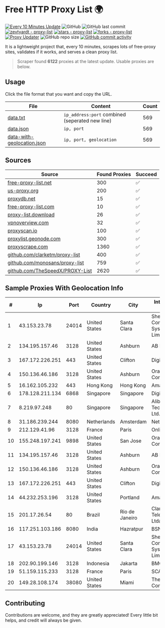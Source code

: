 
# Free HTTP Proxy List 🌍

[![Every 10 Minutes Update](https://github.com/mertguvencli/http-proxy-list/actions/workflows/main.yml/badge.svg?branch=main)](https://github.com/mertguvencli/http-proxy-list/actions/workflows/main.yml)
![GitHub](https://img.shields.io/github/license/mertguvencli/http-proxy-list)
![GitHub last commit](https://img.shields.io/github/last-commit/mertguvencli/http-proxy-list)
[![zevtyardt - proxy-list](https://img.shields.io/static/v1?label=zevtyardt&message=proxy-list&color=blue&logo=github)](https://github.com/zevtyardt/proxy-list "Go to GitHub repo")
[![stars - proxy-list](https://img.shields.io/github/stars/zevtyardt/proxy-list?style=social)](https://github.com/zevtyardt/proxy-list)
[![forks - proxy-list](https://img.shields.io/github/forks/zevtyardt/proxy-list?style=social)](https://github.com/zevtyardt/proxy-list)
[![Proxy Updater](https://github.com/zevtyardt/proxy-list/workflows/Proxy%20Updater/badge.svg)](https://github.com/zevtyardt/proxy-list/actions?query=workflow:"Proxy+Updater")
![GitHub repo size](https://img.shields.io/github/repo-size/zevtyardt/proxy-list)
[![GitHub commit activity](https://img.shields.io/github/commit-activity/m/zevtyardt/proxy-list?logo=commits)](https://github.com/zevtyardt/proxy-list/commits/main)

It is a lightweight project that, every 10 minutes, scrapes lots of free-proxy sites, validates if it works, and serves a clean proxy list.

> Scraper found **6122** proxies at the latest update. Usable proxies are below.

## Usage

Click the file format that you want and copy the URL.

|File|Content|Count|
|----|-------|-----|
|[data.txt](https://raw.githubusercontent.com/mertguvencli/http-proxy-list/main/proxy-list/data.txt)|`ip_address:port` combined (seperated new line)|569|
|[data.json](https://raw.githubusercontent.com/mertguvencli/http-proxy-list/main/proxy-list/data.json)|`ip, port`|569|
|[data-with-geolocation.json](https://raw.githubusercontent.com/mertguvencli/http-proxy-list/main/proxy-list/data-with-geolocation.json)|`ip, port, geolocation`|569|

## Sources

|Source|Found Proxies|Succeed|
|------|-------------|-------|
|[free-proxy-list.net](https://free-proxy-list.net)|300|✅|
|[us-proxy.org](https://www.us-proxy.org)|200|✅|
|[proxydb.net](http://proxydb.net)|15|✅|
|[free-proxy-list.com](https://free-proxy-list.com/?page=&port=&type%5B%5D=http&type%5B%5D=https&up_time=0&search=Search)|10|✅|
|[proxy-list.download](https://www.proxy-list.download/HTTP)|26|✅|
|[vpnoverview.com](https://vpnoverview.com/privacy/anonymous-browsing/free-proxy-servers)|32|✅|
|[proxyscan.io](https://www.proxyscan.io)|100|✅|
|[proxylist.geonode.com](https://proxylist.geonode.com/api/proxy-list?limit=300&page=1&sort_by=lastChecked&sort_type=desc&protocols=http,https)|300|✅|
|[proxyscrape.com](https://api.proxyscrape.com/v2/?request=displayproxies&protocol=http&timeout=10000&country=all&ssl=all&anonymity=all)|1360|✅|
|[github.com/clarketm/proxy-list](https://raw.githubusercontent.com/clarketm/proxy-list/master/proxy-list-raw.txt)|400|✅|
|[github.com/monosans/proxy-list](https://raw.githubusercontent.com/monosans/proxy-list/main/proxies/http.txt)|759|✅|
|[github.com/TheSpeedX/PROXY-List](https://raw.githubusercontent.com/TheSpeedX/PROXY-List/master/http.txt)|2620|✅|


## Sample Proxies With Geolocation Info

|#|Ip|Port|Country|City|Internet Service Provider|
|-|--|----|-------|----|-------------------------|
|1|43.153.23.78|24014|United States|Santa Clara|Shenzhen Tencent Computer Systems Company Limited|
|2|134.195.157.46|3128|United States|Ashburn|AB E-Commerce|
|3|167.172.226.251|443|United States|Clifton|DigitalOcean, LLC|
|4|150.136.46.186|3128|United States|Ashburn|Oracle Corporation|
|5|16.162.105.232|443|Hong Kong|Hong Kong|Amazon.com|
|6|178.128.211.134|6868|Singapore|Singapore|DigitalOcean, LLC|
|7|8.219.97.248|80|Singapore|Singapore|Alibaba (US) Technology Co., Ltd.|
|8|31.186.239.244|8080|Netherlands|Amsterdam|NetSkope Inc|
|9|212.129.41.96|3128|France|Paris|Online S.A.S.|
|10|155.248.197.241|9898|United States|San Jose|Oracle Corporation|
|11|134.195.157.46|3128|United States|Ashburn|AB E-Commerce|
|12|150.136.46.186|3128|United States|Ashburn|Oracle Corporation|
|13|167.172.226.251|443|United States|Clifton|DigitalOcean, LLC|
|14|44.232.253.196|3128|United States|Portland|Amazon.com, Inc.|
|15|201.17.26.54|80|Brazil|Rio de Janeiro|Claro NXT Telecomunicacoes Ltda|
|16|117.251.103.186|8080|India|Hazratpur|BSNL Internet|
|17|43.153.23.78|24014|United States|Santa Clara|Shenzhen Tencent Computer Systems Company Limited|
|18|202.90.199.146|3128|Indonesia|Jakarta|BMG|
|19|51.159.115.233|3128|France|Paris|SCALEWAY|
|20|149.28.108.174|38080|United States|Miami|The Constant Company|



## Contributing

Contributions are welcome, and they are greatly appreciated! Every
little bit helps, and credit will always be given.

